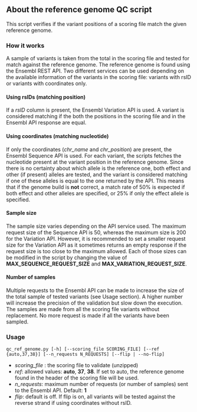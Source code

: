 ## About the reference genome QC script

This script verifies if the variant positions of a scoring file match the given reference genome.

### How it works

A sample of variants is taken from the total in the scoring file and tested for match against the reference genome. The reference genome is found using the Ensembl REST API. Two different services can be used depending on the available information of the variants in the scoring file: variants with rsID or variants with coordinates only.

#### Using rsIDs (matching position)

If a _rsID_ column is present, the Ensembl Variation API is used. A variant is considered matching if the both the positions in the scoring file and in the Ensembl API response are equal.

#### Using coordinates (matching nucleotide)

If only the coordinates (_chr_name_ and _chr_position_) are present, the Ensembl Sequence API is used. For each variant, the scripts fetches the nucleotide present at the variant position in the reference genome. Since there is no certainty about which allele is the reference one, both effect and other (if present) alleles are tested, and the variant is considered matching if one of these alleles is equal to the one returned by the API. This means that if the genome build is **not** correct, a match rate of 50% is expected if both effect and other alleles are specified, or 25% if only the effect allele is specified.

#### Sample size

The sample size varies depending on the API service used. The maximum request size of the Sequence API is 50, whereas the maximum size is 200 for the Variation API. However, it is recommended to set a smaller request size for the Variation API as it sometimes returns an empty response if the request size is too close to the maximum allowed. Each of those sizes can be modified in the script by changing the value of **MAX_SEQUENCE_REQUEST_SIZE** and **MAX_VARIATION_REQUEST_SIZE**.

#### Number of samples

Multiple requests to the Ensembl API can be made to increase the size of the total sample of tested variants (see Usage section). A higher number will increase the precision of the validation but slow down the execution. The samples are made from all the scoring file variants without replacement. No more request is made if all the variants have been sampled.

### Usage

```
qc_ref_genome.py [-h] [--scoring_file SCORING_FILE] [--ref {auto,37,38}] [--n_requests N_REQUESTS] [--flip | --no-flip]
```

* *scoring_file* : the scoring file to validate (unzipped)
* *ref*: allowed values: **auto**, **37**, **38**. If set to auto, the reference genome found in the header of the scoring file will be used.
* *n_requests*: maximum number of requests (or number of samples) sent to the Ensembl API. Default: **1**
* *flip*: default is off. If flip is on, all variants will be tested against the reverse strand if using coordinates without rsID.
